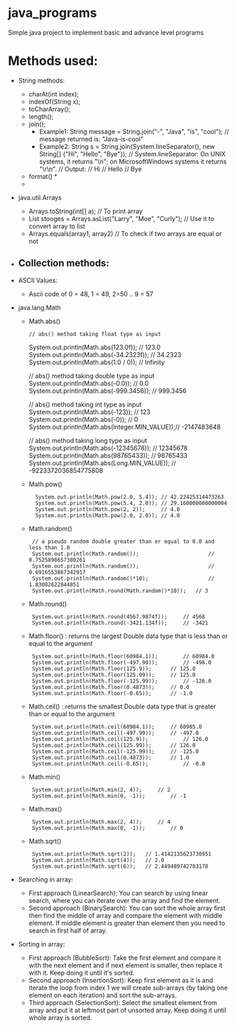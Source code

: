 # java_programs
Simple java project to implement basic and advance level programs

# Methods used:

* String methods:
	- charAt(int index);
	- indexOf(String x);
	- toCharArray();
	- length();
	- join();
		* Example1:
			String message = String.join("-", "Java", "is", "cool");
     		// message returned is: "Java-is-cool"
		* Example2:
			String s = String.join(System.lineSeparator(), new String[] {"Hi", "Hello", "Bye"});
			// System.lineSeparator: On UNIX systems, it returns "\n"; on MicrosoftWindows systems it returns "\r\n".
			// Output: 
			// Hi
			// Hello
			// Bye
	- format()
		* 
	- 

* java.util.Arrays
	- Arrays.toString(int[] a); // To print array
	- List<String> stooges = Arrays.asList("Larry", "Moe", "Curly"); // Use it to convert array to list
	- Arrays.equals(array1, array2) // To check if two arrays are equal or not

* Collection methods:
	-  
	
* ASCII Values:
	- Ascii code of 0 = 48, 1 = 49, 2=50 .. 9 = 57

* java.lang.Math
    - Math.abs()	
	
		  // abs() method taking float type as input 
        System.out.println(Math.abs(123.0f)); 				// 123.0
        System.out.println(Math.abs(-34.2323f)); 			// 34.2323	
        System.out.println(Math.abs(1.0 / 0)); 			// Infinity
  
        // abs() method taking double type as input 
        System.out.println(Math.abs(-0.0)); 				// 0.0
        System.out.println(Math.abs(-999.3456)); 			// 999.3456
  
        // abs() method taking int type as input 
        System.out.println(Math.abs(-123)); 				// 123
        System.out.println(Math.abs(-0)); 					// 0
        System.out.println(Math.abs(Integer.MIN_VALUE));// -2147483648
  
        // abs() method taking long type as input 
        System.out.println(Math.abs(-12345678)); 			// 12345678
        System.out.println(Math.abs(98765433)); 			// 98765433
        System.out.println(Math.abs(Long.MIN_VALUE)); 	// -9223372036854775808
        
    - Math.pow()
    
	    	System.out.println(Math.pow(2.0, 5.4)); // 42.22425314473263
			System.out.println(Math.pow(5.4, 2.0));	// 29.160000000000004
			System.out.println(Math.pow(2, 2));		// 4.0
			System.out.println(Math.pow(2.0, 2.0));	// 4.0
			
	 - Math.random()
	 		
	 		// a pseudo random double greater than or equal to 0.0 and less than 1.0
			System.out.println(Math.random());						// 0.7525898657380261
			System.out.println(Math.random());						// 0.6916553867342917
			System.out.println(Math.random()*10);					// 1.83082622844851
			System.out.println(Math.round(Math.random()*10));	// 3
		
	 - Math.round()
	 	
	 		System.out.println(Math.round(4567.9874f));		// 4568
			System.out.println(Math.round(-3421.134f));		// -3421
		
	 - Math.floor() : returns the largest Double data type that is less than or equal to the argument
	 	
	 		System.out.println(Math.floor(60984.1));		// 60984.0
			System.out.println(Math.floor(-497.99));		// -498.0
			System.out.println(Math.floor(125.9));		// 125.0
			System.out.println(Math.floor(125.99));		// 125.0
			System.out.println(Math.floor(-125.99));		// -126.0
			System.out.println(Math.floor(0.4873));		// 0.0
			System.out.println(Math.floor(-0.65));		// -1.0

	 - Math.ceil() : returns the smallest Double data type that is greater than or equal to the argument
	 		
	 		System.out.println(Math.ceil(60984.1));		// 60985.0
			System.out.println(Math.ceil(-497.99));		// -497.0
			System.out.println(Math.ceil(125.9));			// 126.0
			System.out.println(Math.ceil(125.99));		// 126.0
			System.out.println(Math.ceil(-125.99));		// -125.0
			System.out.println(Math.ceil(0.4873));		// 1.0
			System.out.println(Math.ceil(-0.65));			// -0.0
	
	 - Math.min()
	 		
	 		System.out.println(Math.min(2, 4));		// 2
			System.out.println(Math.min(0, -1));		// -1
			
	 - Math.max()
	 		
	 		System.out.println(Math.max(2, 4));		// 4
			System.out.println(Math.max(0, -1));		// 0
			
	 - Math.sqrt()
	 		
	 		System.out.println(Math.sqrt(2));	// 1.4142135623730951
			System.out.println(Math.sqrt(4));	// 2.0
			System.out.println(Math.sqrt(6));	// 2.449489742783178

* Searching in array:
	- First approach (LinearSearch): You can search by using linear search, where you can iterate over the array and find the element.
	- Second approach (BinarySearch): You can sort the whole array first then find the middle of array and compare the element with middle element. If middle element is greater than element then you need to search in first half of array.
	
* Sorting in array:
	- First approach (BubbleSort): Take the first element and compare it with the next element and if next element is smaller, then replace it with it. Keep doing it until it's sorted.
	- Second approach (InsertionSort): Keep first element as it is and iterate the loop from index 1 we will create sub-arrays (by taking one element on each iteration) and sort the sub-arrays.
	- Third approach (SelectionSort): Select the smallest element from array and put it at leftmost part of unsorted array. Keep doing it until whole array is sorted.